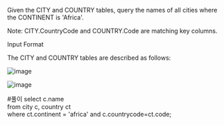 Given the CITY and COUNTRY tables, query the names of all cities where the CONTINENT is 'Africa'.

Note: CITY.CountryCode and COUNTRY.Code are matching key columns.

Input Format

The CITY and COUNTRY tables are described as follows:

![image](https://user-images.githubusercontent.com/38153316/158728019-46d2819b-60d1-42d4-91c4-be6f038a50b7.png)

![image](https://user-images.githubusercontent.com/38153316/158746023-72e5bfcf-9917-434e-a111-680a822a4b8b.png)

#풀이
select c.name  
from city c, country ct  
where ct.continent = 'africa' and c.countrycode=ct.code;  

